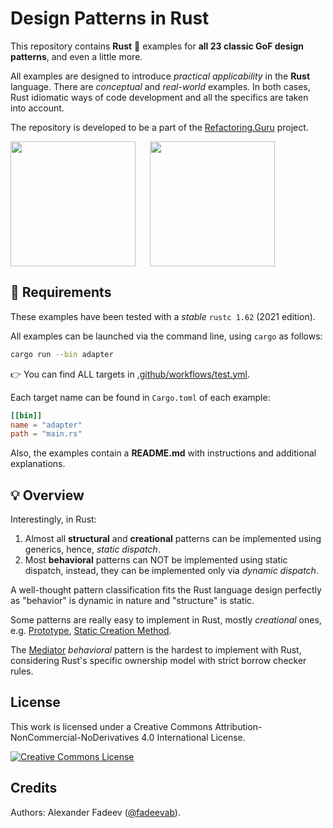 # Design Patterns in Rust

This repository contains **Rust** 🦀 examples for **all 23 classic GoF design
patterns**, and even a little more.

All examples are designed to introduce _practical applicability_ in the
**Rust** language. There are _conceptual_ and _real-world_ examples.
In both cases, Rust idiomatic ways of code development and all the specifics
are taken into account.

The repository is developed to be a part of the
[Refactoring.Guru](https://refactoring.guru/design-patterns) project.

<img align="left" width="200" height="200" src="https://avatars.githubusercontent.com/u/8557932?s=200&v=4" />
<img width="200" height="200" src="https://www.rust-lang.org/logos/rust-logo-512x512.png" style="padding-left:20px" />

## 🔧 Requirements

These examples have been tested with a _stable_ `rustc 1.62` (2021 edition).

All examples can be launched via the command line, using `cargo` as follows:

```bash
cargo run --bin adapter
```

👉 You can find ALL targets in [.github/workflows/test.yml](.github/workflows/test.yml).

Each target name can be found in `Cargo.toml` of each example:

```toml
[[bin]]
name = "adapter"
path = "main.rs"
```

Also, the examples contain a **README.md** with instructions and additional explanations.

## 💡 Overview

Interestingly, in Rust:

1. Almost all **structural** and **creational** patterns can be implemented
   using generics, hence, _static dispatch_.
2. Most **behavioral** patterns can NOT be implemented using static dispatch,
   instead, they can be implemented only via _dynamic dispatch_.

A well-thought pattern classification fits the Rust language design perfectly
as "behavior" is dynamic in nature and "structure" is static.

Some patterns are really easy to implement in Rust, mostly
_creational_ ones, e.g.
[Prototype](creational/prototype),
[Static Creation Method](creational/static-creation-method/).

The [Mediator](behavioral/mediator) _behavioral_ pattern
is the hardest to implement with Rust, considering Rust's specific ownership
model with strict borrow checker rules.

## License

This work is licensed under a Creative Commons Attribution-NonCommercial-NoDerivatives 4.0 International License.

<a rel="license" href="http://creativecommons.org/licenses/by-nc-nd/4.0/"><img alt="Creative Commons License" style="border-width:0" src="https://i.creativecommons.org/l/by-nc-nd/4.0/80x15.png" /></a>

## Credits

Authors: Alexander Fadeev ([@fadeevab](https://github.com/fadeevab)).
